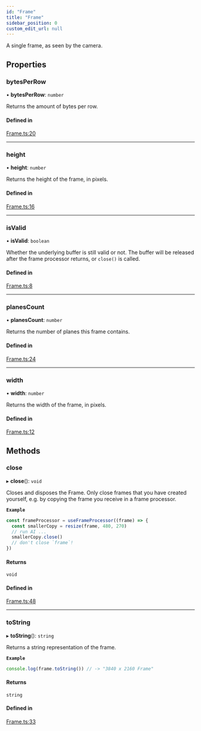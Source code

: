 ```yaml
---
id: "Frame"
title: "Frame"
sidebar_position: 0
custom_edit_url: null
---
```


A single frame, as seen by the camera.

## Properties

### bytesPerRow

• **bytesPerRow**: `number`

Returns the amount of bytes per row.

#### Defined in

[Frame.ts:20](https://github.com/mrousavy/react-native-vision-camera/blob/c2fb5bf1/src/Frame.ts#L20)

___

### height

• **height**: `number`

Returns the height of the frame, in pixels.

#### Defined in

[Frame.ts:16](https://github.com/mrousavy/react-native-vision-camera/blob/c2fb5bf1/src/Frame.ts#L16)

___

### isValid

• **isValid**: `boolean`

Whether the underlying buffer is still valid or not. The buffer will be released after the frame processor returns, or `close()` is called.

#### Defined in

[Frame.ts:8](https://github.com/mrousavy/react-native-vision-camera/blob/c2fb5bf1/src/Frame.ts#L8)

___

### planesCount

• **planesCount**: `number`

Returns the number of planes this frame contains.

#### Defined in

[Frame.ts:24](https://github.com/mrousavy/react-native-vision-camera/blob/c2fb5bf1/src/Frame.ts#L24)

___

### width

• **width**: `number`

Returns the width of the frame, in pixels.

#### Defined in

[Frame.ts:12](https://github.com/mrousavy/react-native-vision-camera/blob/c2fb5bf1/src/Frame.ts#L12)

## Methods

### close

▸ **close**(): `void`

Closes and disposes the Frame.
Only close frames that you have created yourself, e.g. by copying the frame you receive in a frame processor.

**`Example`**

```ts
const frameProcessor = useFrameProcessor((frame) => {
  const smallerCopy = resize(frame, 480, 270)
  // run AI ...
  smallerCopy.close()
  // don't close `frame`!
})
```

#### Returns

`void`

#### Defined in

[Frame.ts:48](https://github.com/mrousavy/react-native-vision-camera/blob/c2fb5bf1/src/Frame.ts#L48)

___

### toString

▸ **toString**(): `string`

Returns a string representation of the frame.

**`Example`**

```ts
console.log(frame.toString()) // -> "3840 x 2160 Frame"
```

#### Returns

`string`

#### Defined in

[Frame.ts:33](https://github.com/mrousavy/react-native-vision-camera/blob/c2fb5bf1/src/Frame.ts#L33)
